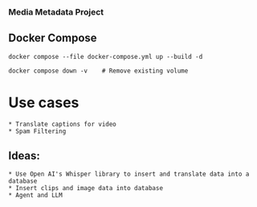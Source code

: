 ### Media Metadata Project


## Docker Compose

    docker compose --file docker-compose.yml up --build -d

    docker compose down -v    # Remove existing volume

# Use cases
    * Translate captions for video
    * Spam Filtering

## Ideas:

    * Use Open AI's Whisper library to insert and translate data into a database
    * Insert clips and image data into database
    * Agent and LLM


